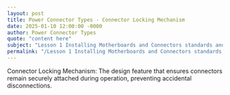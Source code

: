 ```yaml
---
layout: post
title: Power Connector Types - Connector Locking Mechanism
date: 2025-01-10 12:00:00 -0000
author: Power Connector Types
quote: "content here"
subject: "Lesson 1 Installing Motherboards and Connectors standards and specifications"
permalink: "/Lesson 1 Installing Motherboards and Connectors standards and specifications/Power Connector Types/Power Connector Types - Connector Locking Mechanism"
---
```


Connector Locking Mechanism: The design feature that ensures connectors remain securely attached during operation, preventing accidental disconnections.
